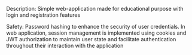 

Description:
Simple web-application made for educational purpose with login and registration features

Safety:
Password hashing to enhance the security of user credentials.
In web application, session management is implemented using cookies and JWT authorization to maintain user state and facilitate authentication throughout their interaction with the application
